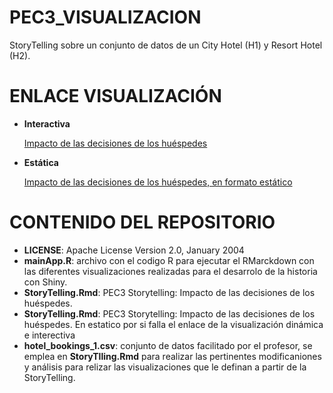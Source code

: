 # PEC3_VISUALIZACION
StoryTelling sobre un conjunto de datos de un City Hotel (H1) y Resort Hotel (H2).
# ENLACE VISUALIZACIÓN
* **Interactiva**
  
  [Impacto de las decisiones de los huéspedes](https://ipf97.shinyapps.io/StoryTellingApp/)

* **Estática**

  [Impacto de las decisiones de los huéspedes, en formato estático](https://ipf97.github.io/PEC3_VISUALIZACION/StoryTelling_Estatica.html#5_El_cliente_invisible)

# CONTENIDO DEL REPOSITORIO
* **LICENSE**:    Apache License Version 2.0, January 2004
* **mainApp.R**: archivo con el codigo R para ejecutar el RMarckdown con las diferentes visualizaciones realizadas para el desarrolo de la historia con Shiny.
* **StoryTelling.Rmd**: PEC3 Storytelling: Impacto de las decisiones de los huéspedes.
* **StoryTelling.Rmd**: PEC3 Storytelling: Impacto de las decisiones de los huéspedes. En estatico por si falla el enlace de la visualización dinámica e interectiva
* **hotel_bookings_1.csv**: conjunto de datos facilitado por el profesor, se emplea en **StoryTlling.Rmd** para realizar las pertinentes modificaniones y análisis para relizar las visualizaciones que le definan a partir de la StoryTelling. 
